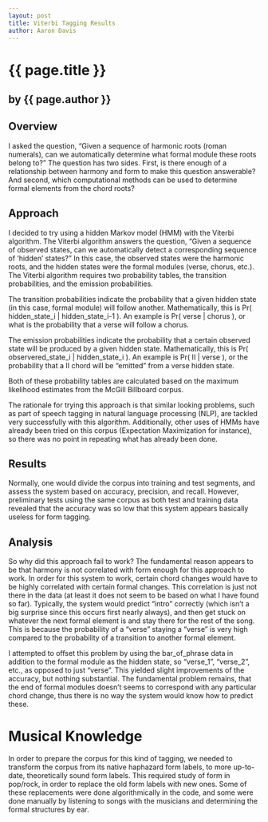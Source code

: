 ```yaml
---
layout: post
title: Viterbi Tagging Results
author: Aaron Davis
---
```


# {{ page.title }} #
## by {{ page.author }} ##

## Overview ##

I asked the question, “Given a sequence of harmonic roots (roman numerals), can we automatically determine what formal module these roots belong to?” The question has two sides. First, is there enough of a relationship between harmony and form to make this question answerable? And second, which computational methods can be used to determine formal elements from the chord roots?

## Approach ##

I decided to try using a hidden Markov model (HMM) with the Viterbi algorithm. The Viterbi algorithm answers the question, “Given a sequence of observed states, can we automatically detect a corresponding sequence of ‘hidden’ states?” In this case, the observed states were the harmonic roots, and the hidden states were the formal modules (verse, chorus, etc.). The Viterbi algorithm requires two probability tables, the transition probabilities, and the emission probabilities.

The transition probabilities indicate the probability that a given hidden state (in this case, formal module) will follow another. Mathematically, this is Pr( hidden\_state\_i | hidden\_state\_i-1 ). An example is Pr( verse | chorus ), or what is the probability that a verse will follow a chorus.

The emission probabilities indicate the probability that a certain observed state will be produced by a given hidden state. Mathematically, this is Pr( observered\_state\_i | hidden\_state\_i ). An example is Pr( II | verse ), or the probability that a II chord will be “emitted” from a verse hidden state.

Both of these probability tables are calculated based on the maximum likelihood estimates from the McGill Billboard corpus.

The rationale for trying this approach is that similar looking problems, such as part of speech tagging in natural language processing (NLP), are tackled very successfully with this algorithm. Additionally, other uses of HMMs have already been tried on this corpus (Expectation Maximization for instance), so there was no point in repeating what has already been done.

## Results ##

Normally, one would divide the corpus into training and test segments, and assess the system based on accuracy, precision, and recall. However, preliminary tests using the same corpus as both test and training data revealed that the accuracy was so low that this system appears basically useless for form tagging.

## Analysis ##

So why did this approach fail to work? The fundamental reason appears to be that harmony is not correlated with form enough for this approach to work. In order for this system to work, certain chord changes would have to be highly correlated with certain formal changes. This correlation is just not there in the data (at least it does not seem to be based on what I have found so far). Typically, the system would predict “intro” correctly (which isn’t a big surprise since this occurs first nearly always), and then get stuck on whatever the next formal element is and stay there for the rest of the song. This is because the probability of a “verse” staying a “verse” is very high compared to the probability of a transition to another formal element.

I attempted to offset this problem by using the bar\_of\_phrase data in addition to the formal module as the hidden state, so “verse\_1”, “verse\_2”, etc., as opposed to just “verse”. This yielded slight improvements of the accuracy, but nothing substantial. The fundamental problem remains, that the end of formal modules doesn’t seems to correspond with any particular chord change, thus there is no way the system would know how to predict these.

# Musical Knowledge ##

In order to prepare the corpus for this kind of tagging, we needed to transform the corpus from its native haphazard form labels, to more up-to-date, theoretically sound form labels. This required study of form in pop/rock, in order to replace the old form labels with new ones. Some of these replacements were done algorithmically in the code, and some were done manually by listening to songs with the musicians and determining the formal structures by ear.

